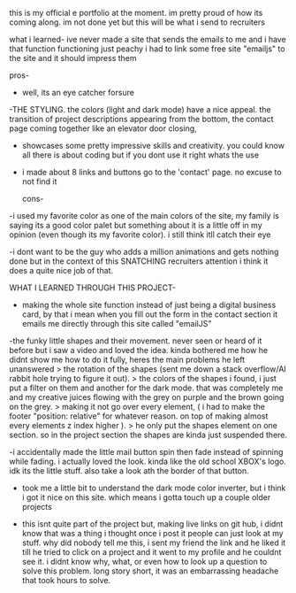 this is my official e portfolio at the moment. im pretty proud of how its coming along. im not done yet but this will be what i send to recruiters

what i learned-
ive never made a site that sends the emails to me and i have that function functioning just peachy i had to link some free site "emailjs" to the site and it should impress them


  pros-

- well, its an eye catcher forsure

-THE STYLING. the colors (light and dark mode) have a nice appeal.  the transition of project descriptions appearing from the bottom, the contact page coming together like an elevator door closing, 

- showcases some pretty impressive skills and creativity. you could know all there is about coding but if you dont use it right whats the use

- i made about 8 links and buttons go to the 'contact' page. no excuse to not find it


  cons-

-i used my favorite color as one of the main colors of the site, my family is saying its a good color palet but something about it is a little off in my opinion (even though its my favorite color). i still think itll catch their eye

-i dont want to be the guy who adds a million animations and gets nothing done but in the context of this SNATCHING recruiters attention i think it does a quite nice job of that. 


  WHAT I LEARNED THROUGH THIS PROJECT-

- making the whole site function instead of just being a digital business card, by that i mean when you fill out the form in the contact section it emails me directly through this site called "emailJS" 

-the funky little shapes and their movement. never seen or heard of it before but i saw a video and loved the idea.  kinda bothered me how he didnt show me how to do it fully, heres the main problems he left unanswered 
    > the rotation of the shapes (sent me down a stack overflow/AI rabbit hole trying to figure it out).
    > the colors of the shapes i found, i just put a filter on them and another for the dark mode. that was completely me and            my creative juices flowing with the grey on purple and the brown going on the grey.
    > making it not go over every element, ( i had to make the footer "position: relative" for whatever reason. on top of                making almost every elements z index higher ).
    > he only put the shapes element on one section. so in the project section the shapes are kinda just suspended there.
    
-i accidentally made the little mail button spin then fade instead of spinning while fading. i actually loved the look. kinda like the old school XBOX's logo. idk its the little stuff. also take a look ath the border of that button.

- took me a little bit to understand the dark mode color inverter, but i think i got it nice on this site. which means i gotta touch up a couple older projects

- this isnt quite part of the project but, making live links on git hub, i didnt know that was a thing i thought once i post it people can just look at my stuff. why did nobody tell me this, i sent my friend the link and he liked it till he tried to click on a project and it went to my profile and he couldnt see it.  i didnt know why, what, or even how to look up a question to solve this problem. long story short, it was an embarrassing headache that took hours to solve.


